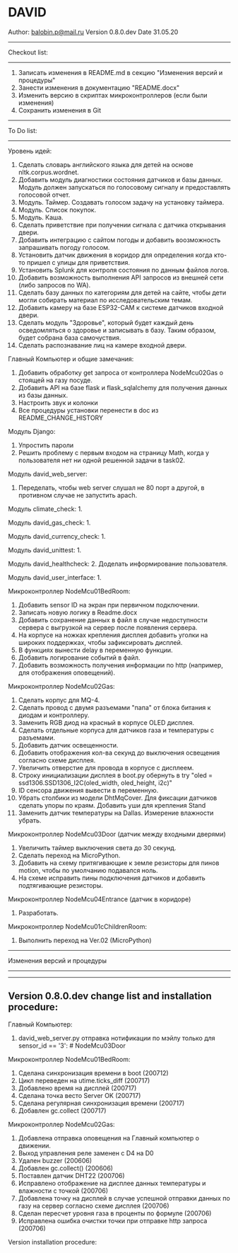 # DAVID

Author: balobin.p@mail.ru
Version 0.8.0.dev
Date 31.05.20

************************************************************************************************************************
Checkout list:
************************************************************************************************************************

1. Записать изменения в README.md в секцию "Изменения версий и процедуры"
2. Занести изменения в документацию "README.docx"
3. Изменить версию в скриптах микроконтроллеров (если были изменения)
4. Сохранить изменения в Git

************************************************************************************************************************
To Do list:
************************************************************************************************************************

Уровень идей:
1. Сделать словарь английского языка для детей на основе nltk.corpus.wordnet.
2. Добавить модуль диагностики состояния датчиков и базы данных. Модуль должен запускаться по голосовому сигналу и предоставлять голосовой отчет.
3. Модуль. Таймер. Создавать голосом задачу на установку таймера.
4. Модуль. Список покупок.
5. Модуль. Каша.
10. Сделать приветствие при получении сигнала с датчика открывания двери.
13. Добавить интеграцию с сайтом погоды и добавить воозможность запрашивать погоду голосом.
14. Установить датчик движения в коридор для определения когда кто-то пришел с улицы для приветствия.
18. Установить Splunk для контроля состояния по данным файлов логов.
23. Добавить возможность выполнения API запросов из внешней сети (либо запросов по WA).
25. Сделать базу данных по категориям для детей на сайте, чтобы дети могли собирать материал по исследовательским темам.
27. Добавить камеру на базе ESP32-CAM к системе датчиков входной двери.
28. Сделать модуль "Здоровье", который будет каждый день осведомляться о здоровье и записывать в базу. Таким образом, будет собрана база самочуствия.
29. Сделать распознавание лиц на камере входной двери.

Главный Компьютер и общие замечания:
1. Добавить обработку get запроса от контроллера NodeMcu02Gas о стоящей на газу посуде.
2. Добавить API на базе flask и flask_sqlalchemy для получения данных из базы данных.
3. Настроить звук и колонки
4. Все процедуры установки перенести в doc из README_CHANGE_HISTORY

Модуль Django:
1. Упростить пароли
4. Решить проблему с первым входом на страницу Math, когда у пользователя нет ни одной решенной задачи в task02.

Модуль david_web_server:
1. Переделать, чтобы web server слушал не 80 порт а другой, в противном случае не запустить apach.

Модуль climate_check:
1. 

Модуль david_gas_check:
1. 

Модуль david_currency_check:
1. 

Модуль david_unittest:
1. 

Модуль david_healthcheck:
2. Доделать информирование пользователя.

Модуль david_user_interface:
1. 

Микроконтроллер NodeMcu01BedRoom:
1. Добавить sensor ID на экран при первичном подключении.
2. Записать новую логику в Readme.docx
3. Добавить сохранение данных в файл в случае недоступности сервера с выгрузкой на сервер после появления сервера.
4. На корпусе на ножках крепления дисплея добавить уголки на широких поддержках, чтобы зафиксировать дисплей.
5. В функциях вынести delay в переменную функции.
6. Добавить логирование событий в файл.
7. Добавить возможность получения информации по http (например, для отображения оповещений).

Микроконтроллер NodeMcu02Gas:
1. Сделать корпус для MQ-4.
1. Сделать провод с двумя разъемами "папа" от блока битания к диодам и контроллеру.
2. Заменить RGB диод на красный в корпусе OLED дисплея.
3. Сделать отдельные корпуса для датчиков газа и температуры с разъемами.
3. Добавить датчик освещенности.
4. Добавить отображения кол-ва секунд до выключения освещения согласно схеме дисплея.
7. Увеличить отверстие для провода в корпусе с дисплеем.
10. Строку инициализации дисплея в boot.py обернуть в try "oled = ssd1306.SSD1306_I2C(oled_width, oled_height, i2c)"
13. ID сенсора движения вывести в переменную.
15. Убрать столбики из модели DhtMqCover. Для фиксации датчиков сделать упоры по краям. Добавить уши для крепления Stand
17. Заменить датчик температуры на Dallas. Измерение влажности убрать.

Микроконтроллер NodeMcu03Door (датчик между входными дверями)
1. Увеличить таймер выключения света до 30 секунд.
2. Сделать переход на MicroPython.
3. Добавить на схему притягивающие к земле резисторы для пинов motion, чтобы по умолчанию подавался ноль.
4. На схеме исправить пины подключения датчиков и добавить подтягивающие резисторы.

Микроконтроллер NodeMcu04Entrance (датчик в коридоре)
1. Разработать.

Микроконтроллер NodeMcu01cChildrenRoom:
1. Выполнить переход на Ver.02 (MicroPython)

************************************************************************************************************************
Изменения версий и процедуры
************************************************************************************************************************

------------------------------------
Version 0.8.0.dev change list and installation procedure:
------------------------------------

Главный Компьютер:
1. david_web_server.py отправка нотификации по мэйлу только для sensor_id == '3': # NodeMcu03Door

Микроконтроллер NodeMcu01BedRoom:
1. Сделана синхронизация времени в boot (200712)
2. Цикл переведен на utime.ticks_diff (200717)
3. Добавлено время на дисплей (200717)
4. Сделана точка весто Server OK (200717)
5. Сделана регулярная синхронизация времени (200717)
6. Добавлен gc.collect (200717)

Микроконтроллер NodeMcu02Gas:
1. Добавлена отправка оповещения на Главный компьютер о движении.
2. Выход управления реле заменен с D4 на D0
3. Удален buzzer (200606)
4. Добавлен gc.collect() (200606)
5. Поставлен датчик DHT22 (200706)
6. Исправлено отображение на дисплее данных температуры и влажности с точкой (200706)
7. Добавлена точку на дисплей в случае успешной отправки данных по газу на сервер согласно схеме дисплея (200706)
8. Сделан пересчет уровня газа в проценты по формуле (200706)
9. Исправлена ошибка очистки точки при отправке http запроса (200706)

Version installation procedure:
